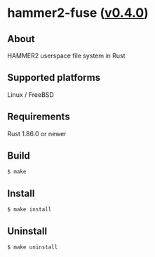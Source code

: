 hammer2-fuse ([v0.4.0](https://github.com/kusumi/hammer2-fuse/releases/tag/v0.4.0))
========

## About

HAMMER2 userspace file system in Rust

## Supported platforms

Linux / FreeBSD

## Requirements

Rust 1.86.0 or newer

## Build

    $ make

## Install

    $ make install

## Uninstall

    $ make uninstall
